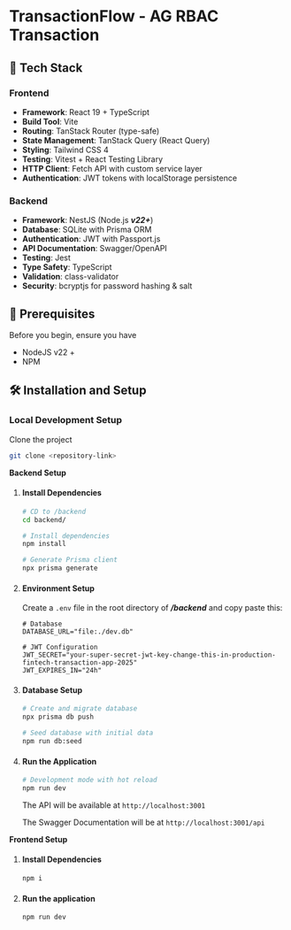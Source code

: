 # TransactionFlow - AG RBAC Transaction 

## 🚀 Tech Stack

### Frontend
- **Framework**: React 19 + TypeScript
- **Build Tool**: Vite
- **Routing**: TanStack Router (type-safe)
- **State Management**: TanStack Query (React Query)
- **Styling**: Tailwind CSS 4
- **Testing**: Vitest + React Testing Library
- **HTTP Client**: Fetch API with custom service layer
- **Authentication**: JWT tokens with localStorage persistence

### Backend
- **Framework**: NestJS (Node.js ***v22+***)
- **Database**: SQLite with Prisma ORM
- **Authentication**: JWT with Passport.js
- **API Documentation**: Swagger/OpenAPI
- **Testing**: Jest
- **Type Safety**: TypeScript
- **Validation**: class-validator
- **Security**: bcryptjs for password hashing & salt

## 📝 Prerequisites
Before you begin, ensure you have
- NodeJS v22 +
- NPM

## 🛠️ Installation and Setup
### Local Development Setup
Clone the project
```bash
git clone <repository-link>
```

**Backend Setup**
1. #### Install Dependencies

    ```bash
    # CD to /backend
    cd backend/

    # Install dependencies
    npm install

    # Generate Prisma client
    npx prisma generate
    ```

2. #### Environment Setup

    Create a `.env` file in the root directory of ***/backend*** and copy paste this:

    ```env
    # Database
    DATABASE_URL="file:./dev.db"

    # JWT Configuration
    JWT_SECRET="your-super-secret-jwt-key-change-this-in-production-fintech-transaction-app-2025"
    JWT_EXPIRES_IN="24h"

    ```

3. #### Database Setup

    ```bash
    # Create and migrate database
    npx prisma db push

    # Seed database with initial data
    npm run db:seed
    ```

4. #### Run the Application

    ```bash
    # Development mode with hot reload
    npm run dev
    ```

    The API will be available at `http://localhost:3001`

    The Swagger Documentation will be at `http://localhost:3001/api`


**Frontend Setup**
1. #### Install Dependencies
    ```bash
    npm i
    ```

2. #### Run the application
    ```bash
    npm run dev
    ```